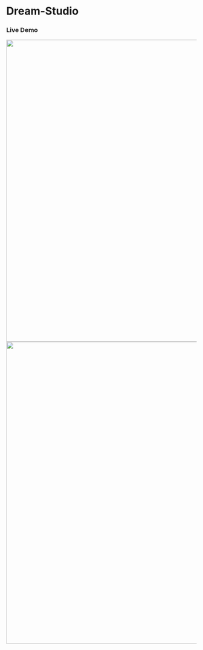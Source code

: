 # Dream-Studio

<h3 target="_blank" href="https://zahidalidev.github.io/Dream-Studio/" >Live Demo</h3>

<img width="800px" src="https://user-images.githubusercontent.com/46484008/151256494-a704ff3c-3d1b-4184-809a-2a72eb70502a.png" />
<img width="800px" src="https://user-images.githubusercontent.com/46484008/151256507-5518c1b9-c0f7-4d2a-bd46-ad1efb7c7d14.png" />
